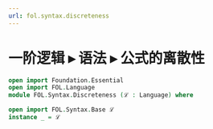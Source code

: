 ```yaml
---
url: fol.syntax.discreteness
---
```


# 一阶逻辑 ▸ 语法 ▸ 公式的离散性

```agda
open import Foundation.Essential
open import FOL.Language
module FOL.Syntax.Discreteness (ℒ : Language) where

open import FOL.Syntax.Base ℒ
instance _ = ℒ
```

